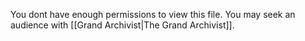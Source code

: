 You dont have enough permissions to view this file. You may seek an audience with [[Grand Archivist|The Grand Archivist]].